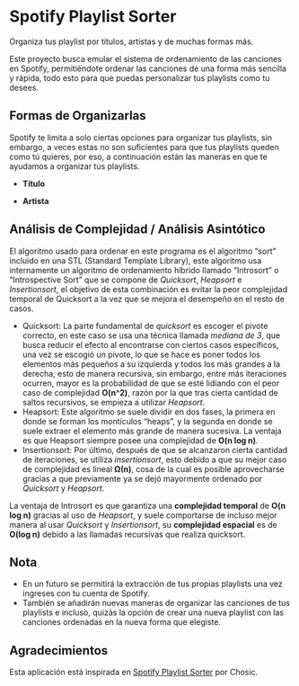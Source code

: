 # Spotify Playlist Sorter

Organiza tus playlist por títulos, artistas y de muchas formas más.

Este proyecto busca emular el sistema de ordenamiento de las canciones en Spotify, permitiéndote ordenar las canciones de una forma más sencilla y rápida, todo esto para que puedas personalizar tus playlists como tu desees.


## Formas de Organizarlas

Spotify te limita a solo ciertas opciones para organizar tus playlists, sin embargo, a veces estas no son suficientes para que tus playlists queden como tú quieres, por eso, a continuación están las maneras en que te ayudamos a organizar tus playlists.

- **Título**

- **Artista**

## Análisis de Complejidad / Análisis Asintótico

El algoritmo usado para ordenar en este programa es el algoritmo “sort” incluido en una STL (Standard Template Library), este algoritmo usa internamente un algoritmo de ordenamiento híbrido llamado “Introsort” o “Introspective Sort” que se compone de _Quicksort_, _Heapsort_ e _Insertionsort_, el objetivo de esta combinación es evitar la peor complejidad temporal de Quicksort a la vez que se mejora el desempeño en el resto de casos.
- Quicksort: La parte fundamental de _quicksort_ es escoger el pivote correcto, en este caso se usa una técnica llamada _mediana de 3_, que busca reducir el efecto al encontrarse con ciertos casos específicos, una vez se escogió un pivote, lo que se hace es poner todos los elementos más pequeños a su izquierda y todos los más grandes a la derecha, esto de manera recursiva, sin embargo, entre más iteraciones ocurren, mayor es la probabilidad de que se esté lidiando con el peor caso de complejidad **O(n^2)**, razón por la que tras cierta cantidad de saltos recursivos, se empieza a utilizar _Heapsort_.
- Heapsort: Este algoritmo se suele dividir en dos fases, la primera en donde se forman los montículos “heaps”, y la segunda en donde se suele extraer el elemento más grande de manera sucesiva. La ventaja es que Heapsort siempre posee una complejidad de **O(n log n)**.
- Insertionsort: Por último, después de que se alcanzaron cierta cantidad de iteraciones, se utiliza _insertionsort_, esto debido a que su mejor caso de complejidad es lineal **Ω(n)**, cosa de la cual es posible aprovecharse gracias a que previamente ya se dejó mayormente ordenado por _Quicksort_ y _Heapsort_.

La ventaja de Introsort es que garantiza una **complejidad temporal** de **O(n log n)** gracias al uso de _Heapsort_, y suele comportarse de incluso mejor manera al usar _Quicksort_ y _Insertionsort_, su **complejidad espacial** es de **O(log n)** debido a las llamadas recursivas que realiza quicksort.

## Nota

- En un futuro se permitirá la extracción de tus propias playlists una vez ingreses con tu cuenta de Spotify.
- También se añadirán nuevas maneras de organizar las canciones de tus playlists e incluso, quizás la opción de crear una nueva playlist con las canciones ordenadas en la nueva forma que elegiste.

## Agradecimientos

Esta aplicación está inspirada en [Spotify Playlist Sorter](https://www.chosic.com/spotify-playlist-sorter/) por Chosic.
